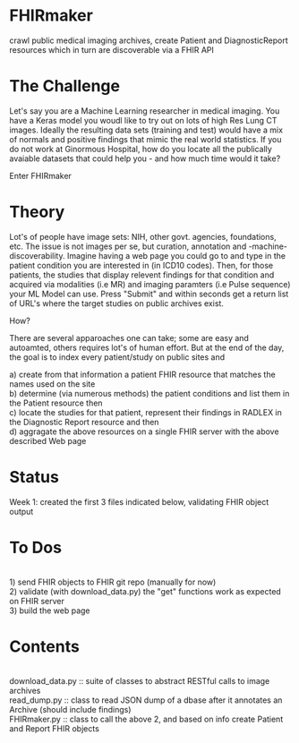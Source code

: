 # FHIRmaker
crawl public medical imaging archives, create Patient and DiagnosticReport resources which in turn are discoverable via a FHIR API

# The Challenge
Let's say you are a Machine Learning researcher in medical imaging. You have a Keras model you woudl like to try out on lots of high Res Lung CT images. Ideally the resulting data sets (training and test) would have a mix of normals and positive findings that mimic the real world statistics. If you do not work at Ginormous Hospital, how do you locate all the publically avaiable datasets that could help you - and how much time would it take?

Enter FHIRmaker

# Theory
Lot's of people have image sets: NIH, other govt. agencies, foundations, etc. The issue is not images per se, but curation, annotation and -machine- discoverability. Imagine having a web page you could go to and type in the patient condition you are interested in (in ICD10 codes). Then, for those patients, the studies that display relevent findings for that condition and acquired via modalities (i.e MR) and imaging paramters (i.e Pulse sequence) your ML Model can use. Press "Submit" and within seconds get a return list of URL's where the target studies on public archives exist.

How?

There are several apparoaches one can take; some are easy and autoamted, others requires lot's of human effort. But at the end of the day, the goal is to index every patient/study on public sites and <p>
a) create from that information a patient FHIR resource that matches the names used on the site
<br>b) determine (via numerous methods) the patient conditions and list them in the Patient resource then
<br>c) locate the studies for that patient, represent their findings in RADLEX in the Diagnostic Report resource and then
<br>d) aggragate the above resources on a single FHIR server with the above described Web page

# Status
Week 1: created the first 3 files indicated below, validating FHIR object output

# To Dos
<br>1) send FHIR objects to FHIR git repo (manually for now)
<br>2) validate (with download_data.py) the "get" functions work as expected on FHIR server
<br>3) build the web page

# Contents
<br>download_data.py ::	suite of classes to abstract RESTful calls to image archives
<br>read_dump.py ::			class to read JSON dump of a dbase after it annotates an Archive (should include findings)
<br>FHIRmaker.py ::			class to call the above 2, and based on info create Patient and Report FHIR objects

